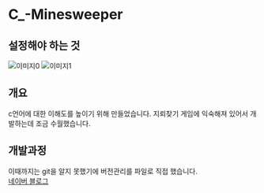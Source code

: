 # C_-Minesweeper
## 설정해야 하는 것

![이미지0](https://postfiles.pstatic.net/MjAxNzA3MTdfMTEy/MDAxNTAwMjc4MzQ1OTM3.XUP7bCYuZLsHV2bOeARal_Mk32npL2O28XLnNSVpLWsg.y_B5LPIOcde6JaNHwaIs0Hd-WU918MM1rXqBMqEUik8g.PNG.soohan530/image_3644208401500278293427.png?type=w773)
![이미지1](https://postfiles.pstatic.net/MjAxNzA1MjlfNjEg/MDAxNDk2MDU5OTE0MDIz.xOBtLZYOTqWpSXSTrg_XVFqio1OvPEmjmAUBzXb3FEMg.vXYTprSo7hmJowrNUv3Erzp9SVVzOgDND240oKGbFwQg.PNG.soohan530/image_3422915831496055682506.png?type=w773)

## 개요
c언어에 대한 이해도를 높이기 위해 만들었습니다. 지뢰찾기 게임에 익숙해져 있어서 개발하는데 조금 수월했습니다.

## 개발과정
이때까지는 git을 알지 못했기에 버전관리를 파일로 직접 했습니다. <br>
[네이버 블로그](https://blog.naver.com/PostList.nhn?blogId=soohan530&from=postList&categoryNo=9)
